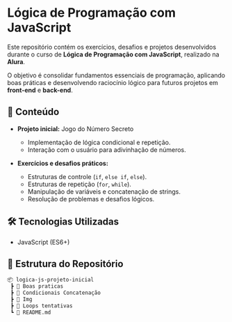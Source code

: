 ﻿# Lógica de Programação com JavaScript

Este repositório contém os exercícios, desafios e projetos desenvolvidos durante o curso de **Lógica de Programação com JavaScript**, realizado na **Alura**.  

O objetivo é consolidar fundamentos essenciais de programação, aplicando boas práticas e desenvolvendo raciocínio lógico para futuros projetos em **front-end** e **back-end**.

## 🚀 Conteúdo

- **Projeto inicial:** Jogo do Número Secreto  
  - Implementação de lógica condicional e repetição.  
  - Interação com o usuário para adivinhação de números.  

- **Exercícios e desafios práticos:**  
  - Estruturas de controle (`if`, `else if`, `else`).  
  - Estruturas de repetição (`for`, `while`).  
  - Manipulação de variáveis e concatenação de strings.  
  - Resolução de problemas e desafios lógicos.  

## 🛠 Tecnologias Utilizadas
- JavaScript (ES6+)

## 📂 Estrutura do Repositório
```bash
📦 logica-js-projeto-inicial
 ┣ 📂 Boas praticas
 ┣ 📂 Condicionais Concatenação
 ┣ 📂 Img
 ┣ 📂 Loops tentativas
 ┗ 📜 README.md





